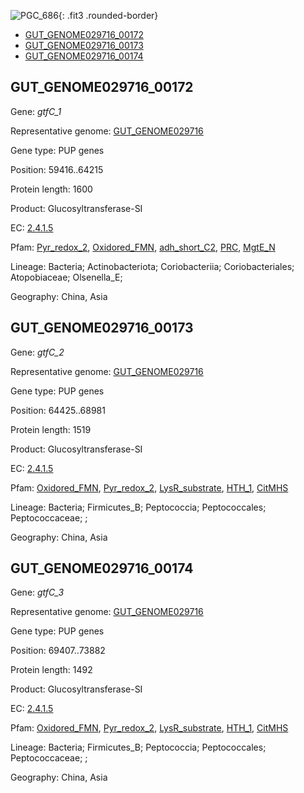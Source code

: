 ![PGC_686](../static/images/Clusters_figure/PGC_686.jpg){: .fit3 .rounded-border}

<ul id="myTab" class="nav nav-tabs">
  <li class="active">
        <a href="#tab1" data-toggle="tab">GUT_GENOME029716_00172</a>
  </li>
<li><a href="#tab2" data-toggle="tab">GUT_GENOME029716_00173</a></li>
<li><a href="#tab3" data-toggle="tab">GUT_GENOME029716_00174</a></li>
</ul>

<div id="myTabContent" class="tab-content">
  <div class="tab-pane fade in active" id="tab1">

<h2 id="GUT_GENOME029716_00172">GUT_GENOME029716_00172</h2>
<p>Gene: <em>gtfC_1</em>
<p>Representative genome: <a href="https://www.ebi.ac.uk/metagenomics/genomes/MGYG-HGUT-02450">GUT_GENOME029716</a></p>
<p>Gene type: PUP genes</p>
<p>Position: 59416..64215</p>
<p>Protein length: 1600</p>
<p>Product: Glucosyltransferase-SI</p>
<p>EC: <a href="https://www.brenda-enzymes.org/enzyme.php?ecno=2.4.1.5">2.4.1.5</a></p>
<p>Pfam: <a href="http://pfam.xfam.org/family/Pyr_redox_2">Pyr_redox_2</a>, <a href="http://pfam.xfam.org/family/Oxidored_FMN">Oxidored_FMN</a>, <a href="http://pfam.xfam.org/family/adh_short_C2">adh_short_C2</a>, <a href="http://pfam.xfam.org/family/PRC">PRC</a>, <a href="http://pfam.xfam.org/family/MgtE_N">MgtE_N</a></p>
<p>Lineage: Bacteria; Actinobacteriota; Coriobacteriia; Coriobacteriales; Atopobiaceae; Olsenella_E; </p>
<p>Geography: China, Asia</p>
  </div>

  <div class="tab-pane fade" id="tab2">

<h2 id="GUT_GENOME029716_00173">GUT_GENOME029716_00173</h2>
<p>Gene: <em>gtfC_2</em></p>
<p>Representative genome: <a href="https://www.ebi.ac.uk/metagenomics/genomes/MGYG-HGUT-01023">GUT_GENOME029716</a></p>
<p>Gene type: PUP genes</p>
<p>Position: 64425..68981</p>
<p>Protein length: 1519</p>
<p>Product: Glucosyltransferase-SI</p>
<p>EC: <a href="https://www.brenda-enzymes.org/enzyme.php?ecno=2.4.1.5">2.4.1.5</a></p>
<p>Pfam: <a href="http://pfam.xfam.org/family/Oxidored_FMN">Oxidored_FMN</a>, <a href="http://pfam.xfam.org/family/Pyr_redox_2">Pyr_redox_2</a>, <a href="http://pfam.xfam.org/family/LysR_substrate">LysR_substrate</a>, <a href="http://pfam.xfam.org/family/HTH_1">HTH_1</a>, <a href="http://pfam.xfam.org/family/CitMHS">CitMHS</a></p>
<p>Lineage: Bacteria; Firmicutes_B; Peptococcia; Peptococcales; Peptococcaceae; ; </p>
<p>Geography: China, Asia</p>

  </div>
  <div class="tab-pane fade" id="tab3">

<h2 id="GUT_GENOME029716_00174">GUT_GENOME029716_00174</h2>
<p>Gene: <em>gtfC_3</em></p>
<p>Representative genome: <a href="https://www.ebi.ac.uk/metagenomics/genomes/MGYG-HGUT-01023">GUT_GENOME029716</a></p>
<p>Gene type: PUP genes</p>
<p>Position: 69407..73882</p>
<p>Protein length: 1492</p>
<p>Product: Glucosyltransferase-SI</p>
<p>EC: <a href="https://www.brenda-enzymes.org/enzyme.php?ecno=2.4.1.5">2.4.1.5</a></p>
<p>Pfam: <a href="http://pfam.xfam.org/family/Oxidored_FMN">Oxidored_FMN</a>, <a href="http://pfam.xfam.org/family/Pyr_redox_2">Pyr_redox_2</a>, <a href="http://pfam.xfam.org/family/LysR_substrate">LysR_substrate</a>, <a href="http://pfam.xfam.org/family/HTH_1">HTH_1</a>, <a href="http://pfam.xfam.org/family/CitMHS">CitMHS</a></p>
<p>Lineage: Bacteria; Firmicutes_B; Peptococcia; Peptococcales; Peptococcaceae; ; </p>
<p>Geography: China, Asia</p>

  </div>
</div>
